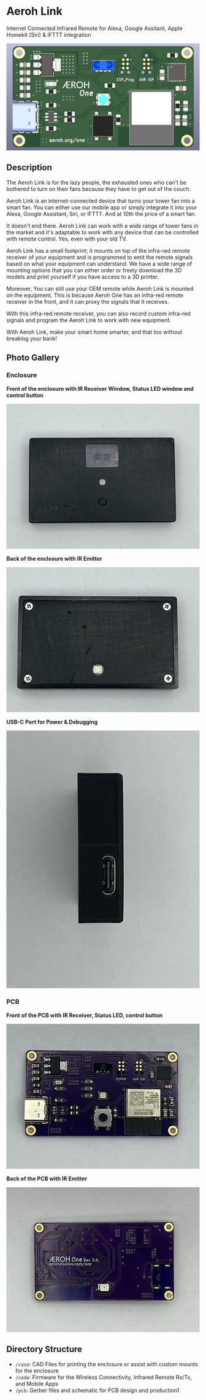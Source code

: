 # Aeroh Link

Internet Connected Infrared Remote for Alexa, Google Assitant, Apple Homekit (Siri) &amp; IFTTT integration

![PCB Front 3D Render](media/pcb-front-3d-render.png)

## Description

The Aeroh Link is for the lazy people, the exhausted ones who can't be bothered to turn on their fans because they have to get out of the couch.

Aeroh Link is an internet-connected device that turns your tower fan into a smart fan. You can either use our mobile app or simply integrate it into your Alexa, Google Assistant, Siri, or IFTTT. And at 10th the price of a smart fan.

It doesn't end there. Aeroh Link can work with a wide range of tower fans in the market and it's adaptable to work with any device that can be controlled with remote control. Yes, even with your old TV.

Aeroh Link has a small footprint; it mounts on top of the infra-red remote receiver of your equipment and is programmed to emit the remote signals based on what your equipment can understand. We have a wide range of mounting options that you can either order or freely download the 3D models and print yourself if you have access to a 3D printer.

Moreover, You can still use your OEM remote while Aeroh Link is mounted on the equipment. This is because Aeroh One has an infra-red remote receiver in the front, and it can proxy the signals that it receives.

With this infra-red remote receiver, you can also record custom infra-red signals and program the Aeroh Link to work with new equipment.

With Aeroh Link, make your smart home smarter, and that too without breaking your bank!

## Photo Gallery

### Enclosure

**Front of the enclosure with IR Receiver Window, Status LED window and control button**


![Enclosure Front](media/enclosure-front.jpg)

**Back of the enclosure with IR Emitter**


![Enclosure Back](media/enclosure-back.jpg)

**USB-C Port for Power & Debugging**


![USB-C Port](media/usb-c-port.jpg)

### PCB

**Front of the PCB with IR Receiver, Status LED, control button**


![PCB Front](media/pcb-front.jpg)

**Back of the PCB with IR Emitter**


![PCB Back](media/pcb-back.jpg)

## Directory Structure

- `/case`: CAD Files for printing the enclosure or assist with custom mounts for the enclosure
- `/code`: Firmware for the Wireless Connectivity, Infrared Remote Rx/Tx, and Mobile Apps
- `/pcb`: Gerber files and schematic for PCB design and production1
